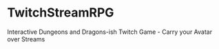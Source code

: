 # TwitchStreamRPG
Interactive Dungeons and Dragons-ish Twitch Game - Carry your Avatar over Streams
